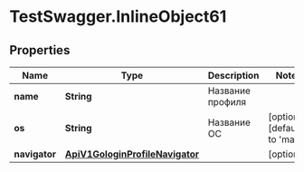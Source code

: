 # TestSwagger.InlineObject61

## Properties

Name | Type | Description | Notes
------------ | ------------- | ------------- | -------------
**name** | **String** | Название профиля | 
**os** | **String** | Название ОС | [optional] [default to &#39;mac&#39;]
**navigator** | [**ApiV1GologinProfileNavigator**](ApiV1GologinProfileNavigator.md) |  | [optional] 


